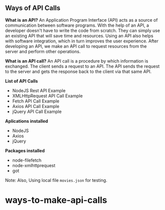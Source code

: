 ## Ways of API Calls

**What is an API?**
An Application Program Interface (API) acts as a source of communication between software programs. With the help of an API, a developer doesn't have to write the code from scratch. They can simply use an existing API that will save time and resources. Using an API also helps with software integration, which in turn improves the user experience. After developing an API, we make an API call to request resources from the server and perform other operations.

**What is an API call?**
An API call is a procedure by which information is exchanged. The client sends a request to an API. The API sends the request to the server and gets the response back to the client via that same API.

**List of API Calls**
- NodeJS Rest API Example
- XMLHttpRequest API Call Example
- Fetch API Call Example
- Axios API Call Example
- jQuery API Call Example

**Aplications installed**

- NodeJS
- Axios
- jQuery

**Packages installed**
- node-filefetch
- node-xmlhttprequest
- got


Note: Also, Using local file ```movies.json``` for testing.
# ways-to-make-api-calls
